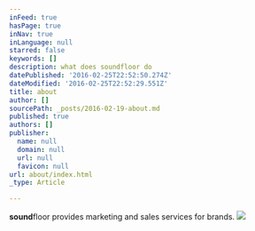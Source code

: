 ```yaml
---
inFeed: true
hasPage: true
inNav: true
inLanguage: null
starred: false
keywords: []
description: what does soundfloor do
datePublished: '2016-02-25T22:52:50.274Z'
dateModified: '2016-02-25T22:52:29.551Z'
title: about
author: []
sourcePath: _posts/2016-02-19-about.md
published: true
authors: []
publisher:
  name: null
  domain: null
  url: null
  favicon: null
url: about/index.html
_type: Article

---
```

**sound**floor provides marketing and sales services for brands.
![](https://the-grid-user-content.s3-us-west-2.amazonaws.com/96b506a2-452f-45ef-8de9-42231e8ba832.jpg)